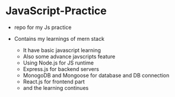 # JavaScript-Practice
- repo for my Js practice
- Contains my learnings of mern stack
    
    - It have basic javascript learning
    - Also some advance javscripts feature
    - Using Node.js for JS runtime
    - Express.js for backend servers
    - MonogoDB and Mongoose for database and DB connection
    - React.js for frontend part
    - and the learning continues
